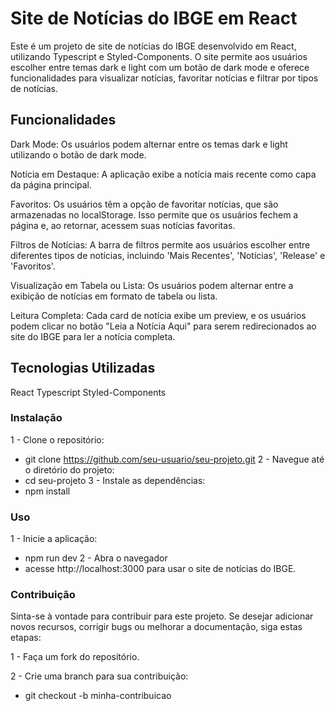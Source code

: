 # Site de Notícias do IBGE em React
Este é um projeto de site de notícias do IBGE desenvolvido em React, utilizando Typescript e Styled-Components. O site permite aos usuários escolher entre temas dark e light com um botão de dark mode e oferece funcionalidades para visualizar notícias, favoritar notícias e filtrar por tipos de notícias.

## Funcionalidades
Dark Mode: Os usuários podem alternar entre os temas dark e light utilizando o botão de dark mode.

Notícia em Destaque: A aplicação exibe a notícia mais recente como capa da página principal.

Favoritos: Os usuários têm a opção de favoritar notícias, que são armazenadas no localStorage. Isso permite que os usuários fechem a página e, ao retornar, acessem suas notícias favoritas.

Filtros de Notícias: A barra de filtros permite aos usuários escolher entre diferentes tipos de notícias, incluindo 'Mais Recentes', 'Notícias', 'Release' e 'Favoritos'.

Visualização em Tabela ou Lista: Os usuários podem alternar entre a exibição de notícias em formato de tabela ou lista.

Leitura Completa: Cada card de notícia exibe um preview, e os usuários podem clicar no botão "Leia a Notícia Aqui" para serem redirecionados ao site do IBGE para ler a notícia completa.

## Tecnologias Utilizadas
React
Typescript
Styled-Components

### Instalação
1 - Clone o repositório: 
- git clone https://github.com/seu-usuario/seu-projeto.git
2 - Navegue até o diretório do projeto:
- cd seu-projeto
3 - Instale as dependências: 
- npm install

### Uso
1 - Inicie a aplicação:
- npm run dev
2 - Abra o navegador 
- acesse http://localhost:3000 para usar o site de notícias do IBGE. 

### Contribuição
Sinta-se à vontade para contribuir para este projeto. Se desejar adicionar novos recursos, corrigir bugs ou melhorar a documentação, siga estas etapas:

1 - Faça um fork do repositório.

2 - Crie uma branch para sua contribuição:
- git checkout -b minha-contribuicao


